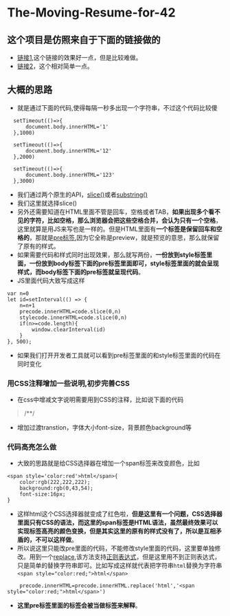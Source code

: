 # The-Moving-Resume-for-42
## 这个项目是仿照来自于下面的链接做的
* [链接1](https://www.strml.net/),这个链接的效果好一点，但是比较难做。
* [链接2](https://jirengu-inc.github.io/animating-resume/public/)，这个相对简单一点。
## 大概的思路
* 就是通过下面的代码,使得每隔一秒多出现一个字符串，不过这个代码比较傻
```
  setTimeout(()=>{
      document.body.innerHTML='1'
  },1000)

  setTimeout(()=>{
      document.body.innerHTML='12'
  },2000) 

  setTimeout(()=>{
      document.body.innerHTML='123'
  },3000)   
```
* 我们通过两个原生的API，[slice()](https://developer.mozilla.org/zh-CN/docs/Web/JavaScript/Reference/Global_Objects/String/slice)或者[substring()](https://developer.mozilla.org/zh-CN/docs/Web/JavaScript/Reference/Global_Objects/String/substring)
* 我们这里就选择slice()
* 另外还需要知道在HTML里面不管是回车，空格或者TAB，**如果出现多个看不见的字符，比如空格，那么浏览器会把这些空格合并，会认为只有一个空格**，这里就算是用JS来写也是一样的。但是HTML里面有**一个标签是保留回车和空格的**，那就是[pre标签](https://developer.mozilla.org/zh-CN/docs/Web/HTML/Element/pre),因为它全称是preview，就是预览的意思，那么就保留了原有的样式。
* 如果需要代码和样式同时出现效果，那么就写两份，**一份放到style标签里面，一份放到body标签下面的pre标签里面即可，style标签里面的就会呈现样式，而body标签下面的pre标签就呈现代码**。
* JS里面代码大致写成这样
```
var n=0
let id=setInterval(() => {
    n=n+1
    precode.innerHTML=code.slice(0,n)
    stylecode.innerHTML=code.slice(0,n)
    if(n>=code.length){
        window.clearInterval(id)
    }
}, 500);
```
* 如果我们打开开发者工具就可以看到pre标签里面的和style标签里面的代码在同时变化
### 用CSS注释增加一些说明,初步完善CSS
* 在css中增减文字说明需要用到CSS的注释，比如说下面的代码
> /**/
* 增加过渡transtion，字体大小font-size，背景颜色background等
### 代码高亮怎么做
* 大致的思路就是给CSS选择器在增加一个span标签来改变颜色，比如
```
<span style='color:red'>html</span>{
    color:rgb(222,222,222);
    background:rgb(0,43,54);
    font-size:16px;
}
```
* 这样html这个CSS选择器就变成了红色啦，**但是这里有一个问题，CSS选择器里面只有CSS的语法，而这里的span标签是HTML语法，虽然最终效果可以实现标签高亮的颜色变换，但是其实这里的原有的样式没有了，所以是互相矛盾的，不可以这样做**。
* 所以说这里只能改pre里面的代码，不能修改style里面的代码，这里要单独修改。用到一个[replace](https://developer.mozilla.org/zh-CN/docs/Web/JavaScript/Reference/Global_Objects/String/replace),该方法支持[正则表达式](https://developer.mozilla.org/zh-CN/docs/Web/JavaScript/Reference/Global_Objects/RegExp)，但是这里用不到正则表达式，只是简单的替换字符串即可。比如写成这样就代表把字符串`html`替换为字符串`<span style="color:red;">html</span>`
```
    precode.innerHTML=precode.innerHTML.replace('html','<span style="color:red;">html</span>')
```
* **这里pre标签里面的标签会被当做标签来解释**。